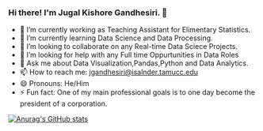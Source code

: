 ### Hi there! I'm Jugal Kishore Gandhesiri. 👋



- 🔭 I’m currently working as Teaching Assistant for Elimentary Statistics.
- 🌱 I’m currently learning Data Science and Data Processing.
- 👯 I’m looking to collaborate on any Real-time Data Sciece Projects.
- 🤔 I’m looking for help with any Full time Oppurtunities in Data Roles
- 💬 Ask me about Data Visualization,Pandas,Python and Data Analytics.
- 📫 How to reach me: jgandhesiri@isalnder.tamucc.edu
- 😄 Pronouns: He/Him
- ⚡ Fun fact: One of my main professional goals is to one day become the president of a corporation.

[![Anurag's GitHub stats](https://github-readme-stats.vercel.app/api?username=gandesirijugalkishore)](https://github.com/anuraghazra/github-readme-stats)


